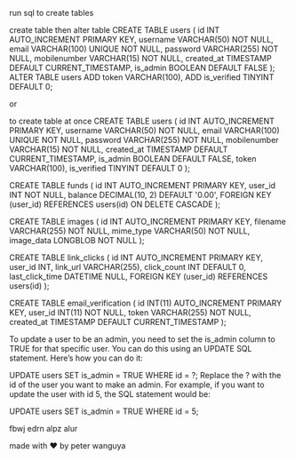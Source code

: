 run sql to create tables 

create table then alter table
CREATE TABLE users (
    id INT AUTO_INCREMENT PRIMARY KEY,
    username VARCHAR(50) NOT NULL,
    email VARCHAR(100) UNIQUE NOT NULL,
    password VARCHAR(255) NOT NULL,
    mobilenumber VARCHAR(15) NOT NULL,
    created_at TIMESTAMP DEFAULT CURRENT_TIMESTAMP,
    is_admin BOOLEAN DEFAULT FALSE );
ALTER TABLE users ADD token VARCHAR(100), ADD is_verified TINYINT DEFAULT 0;

or  


to create table at once
CREATE TABLE users (
    id INT AUTO_INCREMENT PRIMARY KEY,
    username VARCHAR(50) NOT NULL,
    email VARCHAR(100) UNIQUE NOT NULL,
    password VARCHAR(255) NOT NULL,
    mobilenumber VARCHAR(15) NOT NULL,
    created_at TIMESTAMP DEFAULT CURRENT_TIMESTAMP,
    is_admin BOOLEAN DEFAULT FALSE,
    token VARCHAR(100),
    is_verified TINYINT DEFAULT 0
);

CREATE TABLE funds (
    id INT AUTO_INCREMENT PRIMARY KEY,
    user_id INT NOT NULL,
    balance DECIMAL(10, 2) DEFAULT '0.00',
    FOREIGN KEY (user_id) REFERENCES users(id) ON DELETE CASCADE
);


CREATE TABLE images (
    id INT AUTO_INCREMENT PRIMARY KEY,
    filename VARCHAR(255) NOT NULL,
    mime_type VARCHAR(50) NOT NULL,
    image_data LONGBLOB NOT NULL
);


CREATE TABLE link_clicks (
    id INT AUTO_INCREMENT PRIMARY KEY,
    user_id INT,
    link_url VARCHAR(255),
    click_count INT DEFAULT 0,
    last_click_time DATETIME NULL,
    FOREIGN KEY (user_id) REFERENCES users(id)
);

CREATE TABLE email_verification (
    id INT(11) AUTO_INCREMENT PRIMARY KEY,
    user_id INT(11) NOT NULL,
    token VARCHAR(255) NOT NULL,
    created_at TIMESTAMP DEFAULT CURRENT_TIMESTAMP
);

To update a user to be an admin, you need to set the is_admin column to TRUE for that specific user. You can do this using an UPDATE SQL statement. Here’s how you can do it:


UPDATE users
SET is_admin = TRUE
WHERE id = ?;
Replace the ? with the id of the user you want to make an admin. For example, if you want to update the user with id 5, the SQL statement would be:



UPDATE users
SET is_admin = TRUE
WHERE id = 5;

fbwj edrn alpz alur


made with ❤ by peter wanguya
